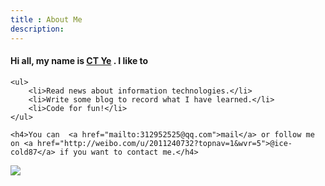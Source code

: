 ```yaml
---
title : About Me
description:
---
```

<div class="span7">
	<h4>Hi all, my name is <a href="http://ice-cold.ruhoh.com">CT Ye</a> . I like to</h4>

	<ul>
   		<li>Read news about information technologies.</li>
   		<li>Write some blog to record what I have learned.</li>
   		<li>Code for fun!</li>
	</ul> 

	<h4>You can  <a href="mailto:312952525@qq.com">mail</a> or follow me on <a href="http://weibo.com/u/2011240732?topnav=1&wvr=5">@ice-cold87</a> if you want to contact me.</h4>
</div>

<div class="span3">
    <img src="/assets/media/sw.png" />
</div>

